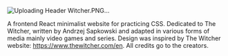 
![Uploading Header Witcher.PNG…]()

A frontend React minimalist website for practicing CSS. Dedicated to The Witcher, written by Andrzej Sapkowski and adapted in various forms of media mainly video games and series. Design was inspired by The Witcher website: https://www.thewitcher.com/en. All credits go to the creators.
